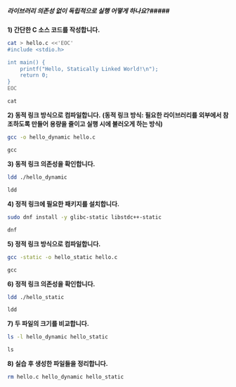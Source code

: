 ##### 라이브러리 의존성 없이 독립적으로 실행 어떻게 하나요?#####

**1) 간단한 C 소스 코드를 작성합니다.**
```bash
cat > hello.c <<'EOC'
#include <stdio.h>

int main() {
    printf("Hello, Statically Linked World!\n");
    return 0;
}
EOC
```
```tech
cat
```

**2) 동적 링크 방식으로 컴파일합니다.**
**(동적 링크 방식: 필요한 라이브러리를 외부에서 참조하도록 만들어 용량을 줄이고 실행 시에 불러오게 하는 방식)**
```bash
gcc -o hello_dynamic hello.c
```
```tech
gcc
```

**3) 동적 링크 의존성을 확인합니다.**
```bash
ldd ./hello_dynamic
```
```tech
ldd
```

**4) 정적 링크에 필요한 패키지를 설치합니다.**
```bash
sudo dnf install -y glibc-static libstdc++-static
```
```tech
dnf
```

**5) 정적 링크 방식으로 컴파일합니다.**
```bash
gcc -static -o hello_static hello.c
```
```tech
gcc
```

**6) 정적 링크 의존성을 확인합니다.**
```bash
ldd ./hello_static
```
```tech
ldd
```

**7) 두 파일의 크기를 비교합니다.**
```bash
ls -l hello_dynamic hello_static
```
```tech
ls
```

**8) 실습 후 생성한 파일들을 정리합니다.**
```bash
rm hello.c hello_dynamic hello_static
```